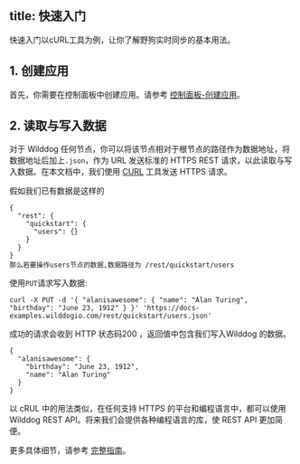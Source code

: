 
title: 快速入门
---
快速入门以cURL工具为例，让你了解野狗实时同步的基本用法。

## 1. 创建应用

首先，你需要在控制面板中创建应用。请参考 [控制面板-创建应用](/console/creat.html)。

## 2. 读取与写入数据

对于 Wilddog 任何节点，你可以将该节点相对于根节点的路径作为数据地址，将数据地址后加上`.json`，作为 URL 发送标准的 HTTPS REST 请求，以此读取与写入数据。在本文档中，我们使用 [CURL](https://en.wikipedia.org/wiki/CURL) 工具发送 HTTPS 请求。

假如我们已有数据是这样的

```
{
  "rest": {
    "quickstart": {
      "users": {}
    }
  }
}
那么若要操作users节点的数据,数据路径为 /rest/quickstart/users
```

使用`PUT`请求写入数据:

```
curl -X PUT -d '{ "alanisawesome": { "name": "Alan Turing", "birthday": "June 23, 1912" } }' 'https://docs-examples.wilddogio.com/rest/quickstart/users.json'

```

成功的请求会收到 HTTP 状态码200 ，返回值中包含我们写入Wilddog 的数据。

```
{
  "alanisawesome": {
    "birthday": "June 23, 1912",
    "name": "Alan Turing"
  }
}
```



以 cRUL 中的用法类似，在任何支持 HTTPS 的平台和编程语言中，都可以使用 Wilddog REST API。将来我们会提供各种编程语言的库，使 REST API 更加简便。

更多具体细节，请参考 [完整指南](/guide/sync/rest/guide.html)。